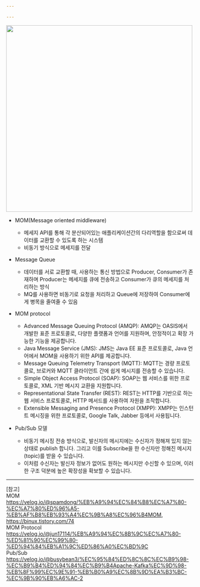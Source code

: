 ```yaml
---

---
```


<img src="https://user-images.githubusercontent.com/109563345/235100112-0eddc572-774b-4162-9cf6-cbacf701b1a8.png" width="500">

- MOM(Message oriented middleware)
  - 메세지 API를 통해 각 분산되어있는 애플리케이션간의 다리역할을 함으로써 데이터를 교환할 수 있도록 하는 시스템
  - 비동기 방식으로 메세지를 전달

- Message Queue
  - 데이터를 서로 교환할 때, 사용하는 통신 방법으로 Producer, Consumer가 존재하며 Producer는 메세지를 큐에 전송하고 Consumer가 큐의 메세지를 처리하는 방식
  - MQ를 사용하면 비동기로 요청을 처리하고 Queue에 저장하여 Consumer에게 병목을 줄여줄 수 있음

- MOM protocol
  - Advanced Message Queuing Protocol (AMQP): AMQP는 OASIS에서 개발한 표준 프로토콜로, 다양한 플랫폼과 언어를 지원하며, 안정적이고 확장 가능한 기능을 제공합니다.
  - Java Message Service (JMS): JMS는 Java EE 표준 프로토콜로, Java 언어에서 MOM을 사용하기 위한 API를 제공합니다.
  - Message Queuing Telemetry Transport (MQTT): MQTT는 경량 프로토콜로, 브로커와 MQTT 클라이언트 간에 쉽게 메시지를 전송할 수 있습니다.
  - Simple Object Access Protocol (SOAP): SOAP는 웹 서비스를 위한 프로토콜로, XML 기반 메시지 교환을 지원합니다.
  - Representational State Transfer (REST): REST는 HTTP를 기반으로 하는 웹 서비스 프로토콜로, HTTP 메서드를 사용하여 자원을 조작합니다.
  - Extensible Messaging and Presence Protocol (XMPP): XMPP는 인스턴트 메시징을 위한 프로토콜로, Google Talk, Jabber 등에서 사용됩니다.

- Pub/Sub 모델
  - 비동기 메시징 전송 방식으로, 발신자의 메시지에는 수신자가 정해져 있지 않는 상태로 publish 합니다. 그리고 이를 Subscribe을 한 수신자만 정해진 메시지(topic)를 받을 수 있습니다. 
  - 이처럼 수신자는 발신자 정보가 없어도 원하는 메시지만 수신할 수 있으며, 이러한 구조 덕분에 높은 확장성을 확보할 수 있습니다.

---
[참고]    
MOM <https://velog.io/@spamdong/%EB%A9%94%EC%84%B8%EC%A7%80-%EC%A7%80%ED%96%A5-%EB%AF%B8%EB%93%A4%EC%9B%A8%EC%96%B4MOM>, <https://binux.tistory.com/74>    
MOM Protocol <https://velog.io/@jun17114/%EB%A9%94%EC%8B%9C%EC%A7%80-%ED%81%90%EC%99%80-%ED%94%84%EB%A1%9C%ED%86%A0%EC%BD%9C>    
Pub/Sub <https://velog.io/@busybean3/%EC%95%84%ED%8C%8C%EC%B9%98-%EC%B9%B4%ED%94%84%EC%B9%B4Apache-Kafka%EC%9D%98-%EB%8F%99%EC%9E%91-%EB%B0%A9%EC%8B%9D%EA%B3%BC-%EC%9B%90%EB%A6%AC-2>
